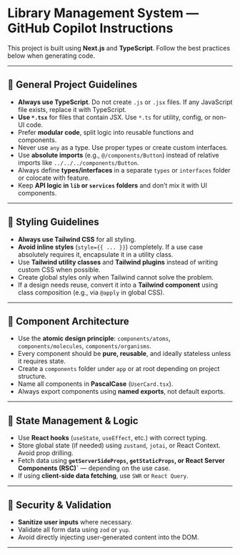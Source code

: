 # Library Management System — GitHub Copilot Instructions

This project is built using **Next.js** and **TypeScript**. Follow the best practices below when generating code.

---

## 🧱 General Project Guidelines

- **Always use TypeScript**. Do not create `.js` or `.jsx` files. If any JavaScript file exists, replace it with TypeScript.
- **Use `*.tsx`** for files that contain JSX. Use `*.ts` for utility, config, or non-UI code.
- Prefer **modular code**, split logic into reusable functions and components.
- Never use `any` as a type. Use proper types or create custom interfaces.
- Use **absolute imports** (e.g., `@/components/Button`) instead of relative imports like `../../../components/Button`.
- Always define **types/interfaces** in a separate `types` or `interfaces` folder or colocate with feature.
- Keep **API logic in `lib` or `services` folders** and don’t mix it with UI components.

---

## 🎨 Styling Guidelines

- **Always use Tailwind CSS** for all styling.
- **Avoid inline styles** (`style={{ ... }}`) completely. If a use case absolutely requires it, encapsulate it in a utility class.
- Use **Tailwind utility classes** and **Tailwind plugins** instead of writing custom CSS when possible.
- Create global styles only when Tailwind cannot solve the problem.
- If a design needs reuse, convert it into a **Tailwind component** using class composition (e.g., via `@apply` in global CSS).

---

## 🧩 Component Architecture

- Use the **atomic design principle**: `components/atoms`, `components/molecules`, `components/organisms`.
- Every component should be **pure, reusable**, and ideally stateless unless it requires state.
- Create a `components` folder under `app` or at root depending on project structure.
- Name all components in **PascalCase** (`UserCard.tsx`).
- Always export components using **named exports**, not default exports.

---

## 🧠 State Management & Logic

- Use **React hooks** (`useState`, `useEffect`, etc.) with correct typing.
- Store global state (if needed) using `zustand`, `jotai`, or React Context. Avoid prop drilling.
- Fetch data using **`getServerSideProps`, `getStaticProps`, or React Server Components (RSC)`** — depending on the use case.
- If using **client-side data fetching**, use `SWR` or `React Query`.

---

## 🔐 Security & Validation

- **Sanitize user inputs** where necessary.
- Validate all form data using `zod` or `yup`.
- Avoid directly injecting user-generated content into the DOM.

---
